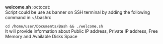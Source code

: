 **welcome.sh** :octocat: <br/> 
Script could be use as banner on SSH terminal by adding the following command in ~/.bashrc <br/>

``` cd /home/user/Documents/Bash && ./welcome.sh ```<br/>
It will provide information about Public IP address, Private IP address, Free Memory and Available Disks Space
